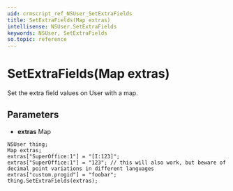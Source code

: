 ```yaml
---
uid: crmscript_ref_NSUser_SetExtraFields
title: SetExtraFields(Map extras)
intellisense: NSUser.SetExtraFields
keywords: NSUser, SetExtraFields
so.topic: reference
---
```


# SetExtraFields(Map extras)

Set the extra field values on User with a map.

## Parameters

* **extras** Map

```crmscript
NSUser thing;
Map extras;
extras["SuperOffice:1"] = "[I:123]";
extras["SuperOffice:1"] = "123"; // this will also work, but beware of decimal point variations in different languages
extras["custom.progid"] = "foobar";
thing.SetExtraFields(extras);
```

